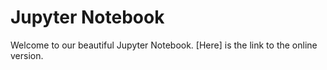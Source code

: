# Jupyter Notebook

Welcome to our beautiful Jupyter Notebook. [Here] is the link to the online version.
